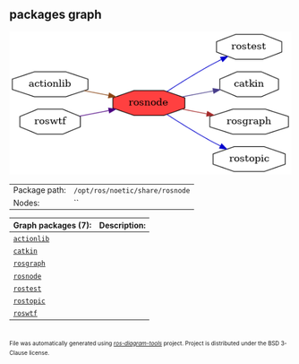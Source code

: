 <!--
File was automatically generated using 'ros-diagram-tools' project.
Project is distributed under the BSD 3-Clause license.
-->

## packages graph

[![rosnode](rosnode.png "rosnode")](rosnode.png)

|     |     |
| --- | --- |
| Package path: | `/opt/ros/noetic/share/rosnode` |
| Nodes: | `` |


| Graph packages (7): | Description: |
| ------------------- | ------------ |
| [`actionlib`](actionlib.md) |  |
| [`catkin`](catkin.md) |  |
| [`rosgraph`](rosgraph.md) |  |
| [`rosnode`](rosnode.md) |  |
| [`rostest`](rostest.md) |  |
| [`rostopic`](rostopic.md) |  |
| [`roswtf`](roswtf.md) |  |


</br>
<font size="1">
File was automatically generated using <a href="https://github.com/anetczuk/ros-diagram-tools"><i>ros-diagram-tools</i></a> project.
Project is distributed under the BSD 3-Clause license.
</font>
